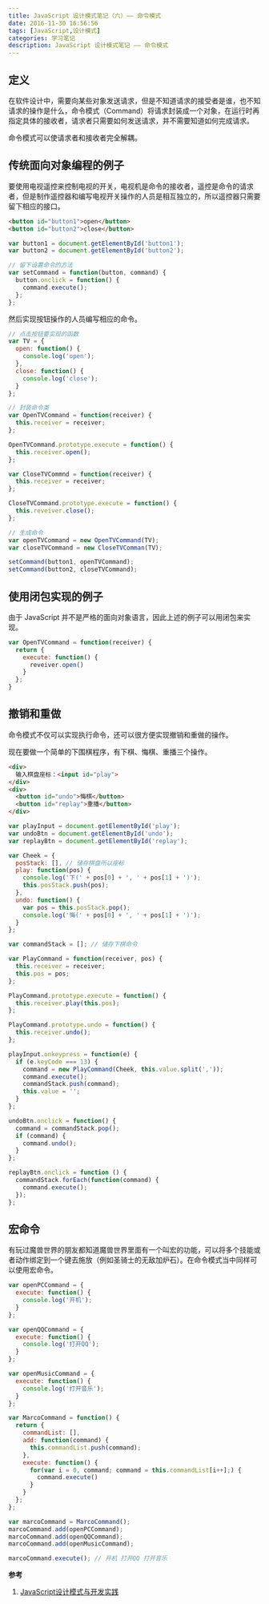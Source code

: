 ```yaml
---
title: JavaScript 设计模式笔记（六）—— 命令模式
date: 2016-11-30 16:56:56
tags: [JavaScript,设计模式]
categories: 学习笔记
description: JavaScript 设计模式笔记 —— 命令模式
---
```


## 定义

在软件设计中，需要向某些对象发送请求，但是不知道请求的接受者是谁，也不知请求的操作是什么，命令模式（Command）将请求封装成一个对象，在运行时再指定具体的接收者，请求者只需要如何发送请求，并不需要知道如何完成请求。

命令模式可以使请求者和接收者完全解耦。

<!-- more -->

## 传统面向对象编程的例子

要使用电视遥控来控制电视的开关，电视机是命令的接收者，遥控是命令的请求者，但是制作遥控器和编写电视开关操作的人员是相互独立的，所以遥控器只需要留下相应的接口。

```html
<button id="button1">open</button>
<button id="button2">close</button>
```

```javascript
var button1 = document.getElementById('button1');
var button2 = document.getElementById('button2');

// 留下设置命令的方法
var setCommand = function(button, command) {
  button.onclick = function() {
    command.execute();
  };
};
```

然后实现按钮操作的人员编写相应的命令。

```javascript
// 点击按钮要实现的函数
var TV = {
  open: function() {
    console.log('open');
  },
  close: function() {
    console.log('close');
  }
};

// 封装命令类
var OpenTVCommand = function(receiver) {
  this.receiver = receiver;
};

OpenTVCommand.prototype.execute = function() {
  this.receiver.open();
};

var CloseTVCommnd = function(receiver) {
  this.receiver = receiver;
};

CloseTVCommand.prototype.execute = function() {
  this.reveiver.close();
};

// 生成命令
var openTVCommand = new OpenTVCommand(TV);
var closeTVCommand = new CloseTVComman(TV);

setCommand(button1, openTVCommand);
setCommand(button2, closeTVCommand);
```

## 使用闭包实现的例子

由于 JavaScript 并不是严格的面向对象语言，因此上述的例子可以用闭包来实现。

```javascript
var OpenTVCommand = function(receiver) {
  return {
    execute: function() {
      reveiver.open()
    }
  };
}
```

## 撤销和重做

命令模式不仅可以实现执行命令，还可以很方便实现撤销和重做的操作。

现在要做一个简单的下围棋程序，有下棋、悔棋、重播三个操作。

```html
<div>
  输入棋盘座标：<input id="play">
</div>
<div>
  <button id="undo">悔棋</button>
  <button id="replay">重播</button>
</div>
```

```javascript
var playInput = document.getElementById('play');
var undoBtn = document.getElementById('undo');
var replayBtn = document.getElementById('replay');

var Cheek = {
  posStack: [], // 储存棋盘所以座标
  play: function(pos) {
    console.log('下(' + pos[0] + ', ' + pos[1] + ')');
    this.posStack.push(pos);
  },
  undo: function() {
    var pos = this.posStack.pop();
    console.log('悔(' + pos[0] + ', ' + pos[1] + ')');
  }
};

var commandStack = []; // 储存下棋命令

var PlayCommand = function(receiver, pos) {
  this.receiver = receiver;
  this.pos = pos;
};

PlayCommand.prototype.execute = function() {
  this.receiver.play(this.pos);
};

PlayCommand.prototype.undo = function() {
  this.receiver.undo();
};

playInput.onkeypress = function(e) {
  if (e.keyCode === 13) {
    command = new PlayCommand(Cheek, this.value.split(','));
    command.execute();
    commandStack.push(command);
    this.value = '';
  }
};

undoBtn.onclick = function() {
  command = commandStack.pop();
  if (command) {
    command.undo();
  }
};

replayBtn.onclick = function () {
  commandStack.forEach(function(command) {
    command.execute();
  });
};

```

## 宏命令

有玩过魔兽世界的朋友都知道魔兽世界里面有一个叫宏的功能，可以将多个技能或者动作绑定到一个键去施放（例如圣骑士的无敌加炉石）。在命令模式当中同样可以使用宏命令。

```javascript
var openPCCommand = {
  execute: function() {
    console.log('开机');
  }
};

var openQQCommand = {
  execute: function() {
    console.log('打开QQ');
  }
};

var openMusicCommand = {
  execute: function() {
    console.log('打开音乐');
  }
};

var MarcoCommand = function() {
  return {
    commandList: [],
    add: function(command) {
      this.commandList.push(command);
    },
    execute: function() {
      for(var i = 0, command; command = this.commandList[i++];) {
        command.execute()
      }
    }
  };
};

var marcoCommand = MarcoCommand();
marcoCommand.add(openPCCommand);
marcoCommand.add(openQQCommand);
marcoCommand.add(openMusicCommand);

marcoCommand.execute(); // 开机 打开QQ 打开音乐
```

**参考**

1. [JavaScript设计模式与开发实践](https://book.douban.com/subject/26382780/)